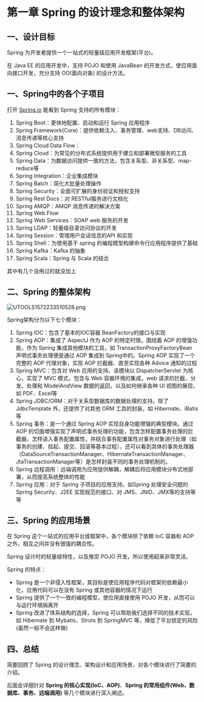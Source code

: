 # 第一章 Spring 的设计理念和整体架构

## 一、设计目标

Spring 为开发者提供一个一站式的轻量级应用开发框架(平台)。

在 Java EE 的应用开发中，支持 POJO 和使用 JavaBean 的开发方式，使应用面向接口开发，充分支持 OO(面向对象) 的设计方法。

## 一、Spring中的各个子项目

打开 [Spring.io](https://spring.io/projects ) 能看到 Spring 支持的所有模块：

1. Spring Boot：更快地配置、启动和运行 Spring 应用程序
2. Spring Framework(Core)：提供依赖注入、事务管理、web支持、DB访问、消息传递等核心支持
3. Spring Cloud Data Flow：
4. Spring Cloud：为常见的分布式系统提供用于建立和部署微型服务的工具
5. Spring Data：为数据访问提供一致的方法，包含关系型、非关系型、map-reduce等
6. Spring Integration：企业集成模块
7. Spring Batch：简化大批量处理操作
8. Spring Security：全面可扩展的身份验证和授权支持
9. Spring Rest Docs：对 RESTful服务进行文档化
10. Spring AMQP：AMQP 消息传递的解决方案
11. Spring Web Flow
12. Spring Web Services：SOAP web 服务的开发
13. Spring LDAP：轻量级目录访问协议的开发
14. Spring Session：管理用户会话信息的API 和实现
15. Spring Shell：为使用基于 spring 的编程模型构建命令行应用程序提供了基础
16. Spring Kafka：Kafka 的抽象
17. Spring Scala：Spring 与 Scala 的结合

其中有几个没用过的就没加上

## 二、Spring 的整体架构

![UTOOLS1572233510528.png](https://i.loli.net/2019/10/28/Pjx6kau89h4GeyV.png)

Spring架构分为以下七个模块：

1. Spring IOC：包含了基本的IOC容器 BeanFactory的接口与实现
2. Spring AOP：集成了 AspectJ 作为 AOP 的特定时限，围绕着 AOP 的增强功能，作为 Spring 集成其他模块的工具，如 TransactionProxyFactoryBean 声明式事务处理便是通过 AOP 集成到 Spring中的。Spring AOP 实现了一个完整的 AOP 代理对象，实现 AOP 拦截器、直至实现各种 Advice 通知的过程
3. Spring MVC：包含对 Web 应用的支持。该模块以 DispatcherServlet 为核心，实现了 MVC 模式，包含与 Web 容器环境的集成，web 请求的拦截、分发、处理和 ModelAndView 数据的返回，以及如何继承各种 UI 视图的展现，如 PDF、Excel等
4. Spring JDBC/ORM：对于关系型数据库的数据处理的支持。除了 JdbcTemplate 外，还提供了对其他 ORM 工具的封装，如 Hibernate、iBatis等
5. Spring 事务：是一个通过 Spring AOP 实现自身功能增强的典型模块。通过 AOP 的切面增强实现了声明式事务处理的功能，包含怎样配置事务处理的拦截器，怎样读入事务配置属性，并结合事务配置属性对事务对象进行处理（如事务的创建、挂起、提交、回滚等基本过程），还可以看到具体的事务处理器（DataSourceTransactionManager、HibernateTransactionManager、JtaTransactionManager等）是怎样封装不同的事务处理机制的。
6. Spring 远程调用：远端调用为应用提供解耦，解耦后将应用模块分布式地部署，从而提高系统整体的性能
7. Spring 应用：对于 Spring 子项目的应用支持。如Spring 处理安全问题的 Spring Security、J2EE 实现规范的接口、对 JMS、JNID、JMX等的支持等等

## 三、Spring 的应用场景

在 Spring 这个一站式的应用平台或框架中，各个模块除了依赖 IoC 容器和 AOP 之外，相互之间并没有很强的耦合性。

Spring 设计时的轻量级特性，以及推崇 POJO 开发，所以使用起来非常灵活。

Spring 的特点：

- Spring 是一个非侵入性框架，其目标是使应用程序代码对框架的依赖最小化，应用代码可以在没有 Spring 或其他容器的情况下运行
- Spring 提供了一个一致的编程模型，使应用直接使用 POJO 开发，从而可以与运行环境隔离开
- Spring 改进了体系结构的选择，Spring 可以帮助我们选择不同的技术实现，如 Hibernate 到 Mybatis、Struts 到 SpringMVC 等，降低了平台锁定的风险(虽然一般不会这样做)

## 四、总结

简要回顾了 Spring 的设计理念、架构设计和应用场景，对各个模块进行了简要的介绍。

后面会详细针对 **Spring 的核心实现(IoC、AOP)**、__Spring 的常用组件(Web、数据库、事务、远端调用)__ 等几个模块进行深入阐述。